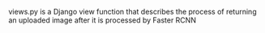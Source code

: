 views.py is a Django view function that describes the process of returning an uploaded image after it is processed by Faster RCNN